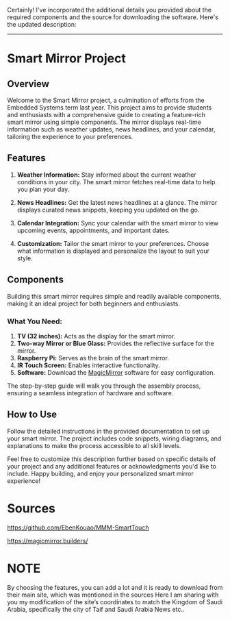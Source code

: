 Certainly! I've incorporated the additional details you provided about the required components and the source for downloading the software. Here's the updated description:

---

# Smart Mirror Project

## Overview

Welcome to the Smart Mirror project, a culmination of efforts from the Embedded Systems term last year. This project aims to provide students and enthusiasts with a comprehensive guide to creating a feature-rich smart mirror using simple components. The mirror displays real-time information such as weather updates, news headlines, and your calendar, tailoring the experience to your preferences.

## Features

1. **Weather Information:** Stay informed about the current weather conditions in your city. The smart mirror fetches real-time data to help you plan your day.

2. **News Headlines:** Get the latest news headlines at a glance. The mirror displays curated news snippets, keeping you updated on the go.

3. **Calendar Integration:** Sync your calendar with the smart mirror to view upcoming events, appointments, and important dates.

4. **Customization:** Tailor the smart mirror to your preferences. Choose what information is displayed and personalize the layout to suit your style.

## Components

Building this smart mirror requires simple and readily available components, making it an ideal project for both beginners and enthusiasts.

### What You Need:
1. **TV (32 inches):** Acts as the display for the smart mirror.
2. **Two-way Mirror or Blue Glass:** Provides the reflective surface for the mirror.
3. **Raspberry Pi:** Serves as the brain of the smart mirror.
4. **IR Touch Screen:** Enables interactive functionality.
5. **Software:** Download the [MagicMirror](https://magicmirror.builders/) software for easy configuration.

The step-by-step guide will walk you through the assembly process, ensuring a seamless integration of hardware and software.

## How to Use

Follow the detailed instructions in the provided documentation to set up your smart mirror. The project includes code snippets, wiring diagrams, and explanations to make the process accessible to all skill levels.

Feel free to customize this description further based on specific details of your project and any additional features or acknowledgments you'd like to include. Happy building, and enjoy your personalized smart mirror experience!

# Sources
https://github.com/EbenKouao/MMM-SmartTouch


https://magicmirror.builders/

# NOTE
By choosing the features, you can add a lot and it is ready to download from their main site, which was mentioned in the sources
Here I am sharing with you my modification of the site’s coordinates to match the Kingdom of Saudi Arabia, specifically the city of Taif and Saudi Arabia News etc..
